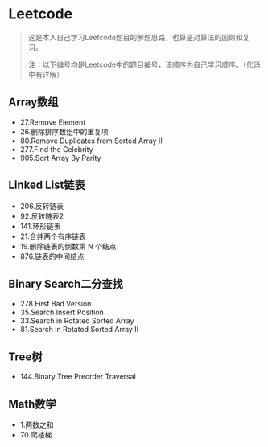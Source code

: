 # Leetcode
> 这是本人自己学习Leetcode题目的解题思路，也算是对算法的回顾和复习。
>
> 注：以下编号均是Leetcode中的题目编号，该顺序为自己学习顺序。（代码中有详解）



## Array数组

- 27.Remove Element
- 26.删除排序数组中的重复项
- 80.Remove Duplicates from Sorted Array II
- 277.Find the Celebrity
- 905.Sort Array By Parity


## Linked List链表

- 206.反转链表
- 92.反转链表2
- 141.环形链表
- 21.合并两个有序链表
- 19.删除链表的倒数第 N 个结点
- 876.链表的中间结点


## Binary Search二分查找
- 278.First Bad Version
- 35.Search Insert Position
- 33.Search in Rotated Sorted Array
- 81.Search in Rotated Sorted Array II

## Tree树
- 144.Binary Tree Preorder Traversal

## Math数学
- 1.两数之和
- 70.爬楼梯




